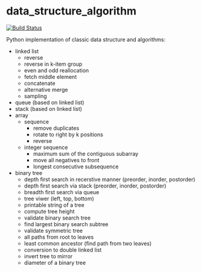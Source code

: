 # data_structure_algorithm
[![Build Status](https://travis-ci.com/Frank3W/data_structure_algorithm.svg?branch=main)](https://travis-ci.com/Frank3W/data_structure_algorithm)

Python implementation of classic data structure and algorithms:

- linked list
    - reverse
    - reverse in k-item group
    - even and odd reallocation
    - fetch middle element
    - concatenate
    - alternative merge
    - sampling
- queue (based on linked list)
- stack (based on linked list)
- array
    - sequence
        - remove duplicates
        - rotate to right by k positions
        - reverse
    - integer sequence
        - maximum sum of the contiguous subarray
        - move all negatives to front
        - longest consecutive subsequence
- binary tree
    - depth first search in recerstive manner (preorder, inorder, postorder)
    - depth first search via stack (preorder, inorder, postorder)
    - breadth first search via queue
    - tree viwer (left, top, bottom)
    - printable string of a tree
    - compute tree height
    - validate binary search tree
    - find largest binary search subtree
    - validate symmetric tree
    - all paths from root to leaves
    - least common ancestor (find path from two leaves)
    - conversion to double linked list
    - invert tree to mirror
    - diameter of a binary tree
